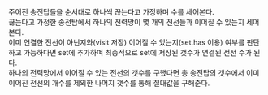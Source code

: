 주어진 송전탑들을 순서대로 하나씩 끊는다고 가정하며 수를 세어본다. <br>
끊는다고 가정한 송전탑에서 하나의 전력망이 몇 개의 전선들과 이어질 수 있는지 세어본다. <br>
이미 연결한 전선이 아닌지와(visit 저장) 이어질 수 있는지(set.has 이용) 여부를 판단하고 가능하다면 set에 추가하며 최종적으로 set에 저장된 갯수가 연결된 전선 수가 된다. <br>
하나의 전력망에서 이어질 수 있는 전선의 갯수를 구했다면 총 송전탑의 갯수에서 이미 이어진 전선의 개수를 제외한 나머지 갯수를 통해 절대값을 구해준다. <br>

